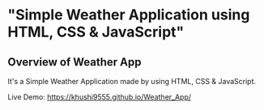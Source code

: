 # "Simple Weather Application using HTML, CSS &amp; JavaScript"

## Overview of Weather App

It's a  Simple Weather Application made by using HTML, CSS &amp; JavaScript.

Live Demo: https://khushi9555.github.io/Weather_App/



